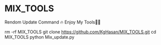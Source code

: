 # MIX_TOOLS

Rendom Update Command 🔥
Enjoy My Tools💚💗


rm -rf MIX_TOOLS
git clone https://github.com/KgHasan/MIX_TOOLS.git
cd MIX_TOOLS
python Mix_update.py
